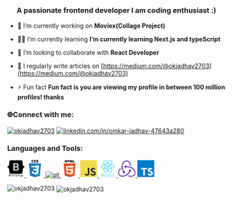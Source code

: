 <h1 align="center"> </h1>
<h3 align="center">A passionate frontend developer I am coding enthusiast :)</h3>


- 🔭 I’m currently working on **Moviex(Collage Project)**

- 👨‍💻 I’m currently learning **I’m currently learning Next.js and typeScript**

- 👯 I’m looking to collaborate with **React Developer**

- 📝 I regularly write articles on [https://medium.com/@okjadhav2703](https://medium.com/@okjadhav2703)

- ⚡ Fun fact **Fun fact is you are viewing my profile in between 100 million profiles! thanks**

<h3 align="left">🌐Connect with me:</h3>
<p align="left">
<a href="https://twitter.com/okjadhav2703" target="blank"><img align="center" src="https://raw.githubusercontent.com/rahuldkjain/github-profile-readme-generator/master/src/images/icons/Social/twitter.svg" alt="okjadhav2703" height="30" width="40" /></a>
<a href="https://linkedin.com/in/linkedin.com/in/omkar-jadhav-47643a280" target="blank"><img align="center" src="https://raw.githubusercontent.com/rahuldkjain/github-profile-readme-generator/master/src/images/icons/Social/linked-in-alt.svg" alt="linkedin.com/in/omkar-jadhav-47643a280" height="30" width="40" /></a>
</p>

<h3 align="left">Languages and Tools:</h3>
<p align="left"> <a href="https://getbootstrap.com" target="_blank" rel="noreferrer"> <img src="https://raw.githubusercontent.com/devicons/devicon/master/icons/bootstrap/bootstrap-plain-wordmark.svg" alt="bootstrap" width="40" height="40"/> </a> <a href="https://www.w3schools.com/css/" target="_blank" rel="noreferrer"> <img src="https://raw.githubusercontent.com/devicons/devicon/master/icons/css3/css3-original-wordmark.svg" alt="css3" width="40" height="40"/> </a> <a href="https://git-scm.com/" target="_blank" rel="noreferrer"> <img src="https://www.vectorlogo.zone/logos/git-scm/git-scm-icon.svg" alt="git" width="40" height="40"/> </a> <a href="https://www.w3.org/html/" target="_blank" rel="noreferrer"> <img src="https://raw.githubusercontent.com/devicons/devicon/master/icons/html5/html5-original-wordmark.svg" alt="html5" width="40" height="40"/> </a> <a href="https://developer.mozilla.org/en-US/docs/Web/JavaScript" target="_blank" rel="noreferrer"> <img src="https://raw.githubusercontent.com/devicons/devicon/master/icons/javascript/javascript-original.svg" alt="javascript" width="40" height="40"/> </a> <a href="https://reactjs.org/" target="_blank" rel="noreferrer"> <img src="https://raw.githubusercontent.com/devicons/devicon/master/icons/react/react-original-wordmark.svg" alt="react" width="40" height="40"/> </a> <a href="https://redux.js.org" target="_blank" rel="noreferrer"> <img src="https://raw.githubusercontent.com/devicons/devicon/master/icons/redux/redux-original.svg" alt="redux" width="40" height="40"/> </a> <a href="https://www.typescriptlang.org/" target="_blank" rel="noreferrer"> <img src="https://raw.githubusercontent.com/devicons/devicon/master/icons/typescript/typescript-original.svg" alt="typescript" width="40" height="40"/> </a> </p>

<p><img align="left" src="https://github-readme-stats.vercel.app/api/top-langs?username=okjadhav2703&show_icons=true&locale=en&layout=compact" alt="okjadhav2703" /></p>

<p>&nbsp;<img align="center" src="https://github-readme-stats.vercel.app/api?username=okjadhav2703&show_icons=true&locale=en" alt="okjadhav2703" /></p>
